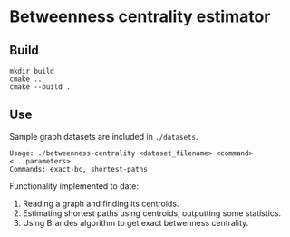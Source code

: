 # Betweenness centrality estimator

## Build
~~~
mkdir build
cmake ..
cmake --build .
~~~

## Use
Sample graph datasets are included in ```./datasets```.
~~~
Usage: ./betweenness-centrality <dataset_filename> <command> <...parameters>
Commands: exact-bc, shortest-paths
~~~
Functionality implemented to date:
1. Reading a graph and finding its centroids.
2. Estimating shortest paths using centroids, outputting some statistics.
3. Using Brandes algorithm to get exact betwenness centrality.